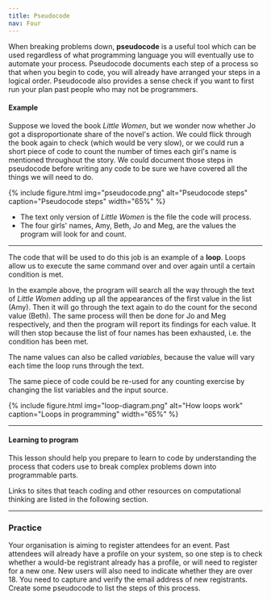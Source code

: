 ```yaml
---
title: Pseudocode
nav: Four
---
```


When breaking problems down, **pseudocode** is a useful tool which can be used regardless of what programming language you will eventually use to automate your process. Pseudocode documents each step of a process so that when you begin to code, you will already have arranged your steps in a logical order. Pseudocode also provides a sense check if you want to first run your plan past people who may not be programmers. 

#### Example

Suppose we loved the book *Little Women*, but we wonder now whether Jo got a disproportionate share of the novel's action. We could flick through the book again to check (which would be very slow), or we could run a short piece of code to count the number of times each girl's name is mentioned throughout the story. We could document those steps in pseudocode before writing any code to be sure we have covered all the things we will need to do. 

{% include figure.html img="pseudocode.png" alt="Pseudocode steps" caption="Pseudocode steps" width="65%" %}

- The text only version of *Little Women* is the file the code will process.   
- The four girls' names, Amy, Beth, Jo and Meg, are the values the program will look for and count.
  
---------

The code that will be used to do this job is an example of a **loop**. Loops allow us to execute the same command over and over again until a certain condition is met. 

In the example above, the program will search all the way through the text of *Little Women* adding up all the appearances of the first value in the list (Amy). Then it will go through the text again to do the count for the second value (Beth). The same process will then be done for Jo and Meg respectively, and then the program will report its findings for each value. It will then stop because the list of four names has been exhausted, i.e. the condition has been met. 

The name values can also be called *variables*, because the value will vary each time the loop runs through the text.

The same piece of code could be re-used for any counting exercise by changing the list variables and the input source.

{% include figure.html img="loop-diagram.png" alt="How loops work" caption="Loops in programming" width="65%" %}

---------

#### Learning to program

This lesson should help you prepare to learn to code by understanding the process that coders use to break complex problems down into programmable parts. 

Links to sites that teach coding and other resources on computational thinking are listed in the following section. 

---------

### Practice

Your organisation is aiming to register attendees for an event. Past attendees will already have a profile on your system, so one step is to check whether a would-be registrant already has a profile, or will need to register for a new one. New users will also need to indicate whether they are over 18. You need to capture and verify the email address of new registrants. Create some pseudocode to list the steps of this process.
